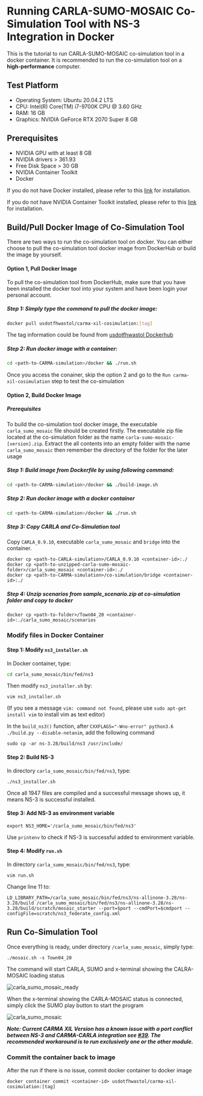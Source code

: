 #  Running CARLA-SUMO-MOSAIC Co-Simulation Tool with NS-3 Integration in Docker

This is the tutorial to run CARLA-SUMO-MOSAIC co-simulation tool in a docker container. It is recommended to run the co-simulation tool on a **high-performance** computer.

## Test Platform

- Operating System: Ubuntu 20.04.2 LTS
- CPU: Intel(R) Core(TM) i7-9700K CPU @ 3.60 GHz
- RAM: 16 GB
- Graphics: NVIDIA GeForce RTX 2070 Super 8 GB

## Prerequisites

- NVIDIA GPU with at least 8 GB
- NVIDIA drivers > 361.93
- Free Disk Space > 30 GB
- NVIDIA Container Toolkit
- Docker

If you do not have Docker installed, please refer to this [link](https://usdot-carma.atlassian.net/wiki/spaces/CRMPLT/pages/486178841/Setup+CARMA+Platform+Prerequisites#Install-docker-using-docker-install.sh-in-CARMA-Platform-repo) for installation.

If you do not have NVIDIA Container Toolkit installed, please refer to this [link](https://usdot-carma.atlassian.net/wiki/spaces/CRMPLT/pages/486178841/Setup+CARMA+Platform+Prerequisites#CUDA-11.2-(Non-VM-installation)) for installation.

## Build/Pull Docker Image of Co-Simulation Tool

There are two ways to run the co-simulation tool on docker. You can either choose to pull the co-simulation tool docker image from DockerHub or build the image by yourself.

#### Option 1, Pull Docker Image

To pull the co-simulation tool from DockerHub, make sure that you have been installed the docker tool into your system and have been login your personal account.

##### Step 1: Simply type the command to pull the docker image:

```sh
docker pull usdotfhwastol/carma-xil-cosimulation:[tag]
```

The tag information could be found from [usdotfhwastol Dockerhub](https://hub.docker.com/repository/docker/usdotfhwastol/carma-xil-cosimulation/tags?page=1&ordering=last_updated)

##### Step 2: Run docker image with a container:

```sh
cd <path-to-CARMA-simulation>/docker && ./run.sh
```

Once you access the conainer, skip the option 2 and go to the `Run carma-xil-cosimulation` step to test the co-simulation

#### Option 2, Build Docker Image
##### Prerequisites

To build the co-simulation tool docker image, the executable `carla_sumo_mosaic` file should be created firstly. The executable zip file located at the co-simulation folder as the name `carla-sumo-mosaic-[version].zip`. Extract the all contents into an empty folder with the name `carla_sumo_mosaic` then remember the directory of the folder for the later usage

##### Step 1: Build image from Dockerfile by using following command:

```sh
cd <path-to-CARMA-simulation>/docker && ./build-image.sh
```

##### Step 2: Run docker image with a docker container

```sh
cd <path-to-CARMA-simulation>/docker && ./run.sh
```

##### Step 3: Copy CARLA and Co-Simulation tool

Copy `CARLA_0.9.10`, executable `carla_sumo_mosaic` and `bridge` into the container.

```
docker cp <path-to-CARLA-simulation>/CARLA_0.9.10 <container-id>:./
docker cp <path-to-unzipped-carla-sumo-mosaic-folder>/carla_sumo_mosaic <container-id>:./
docker cp <path-to-CARMA-simulation>/co-simulation/bridge <container-id>:./
```

##### Step 4: Unzip scenarios from sample_scenario.zip at co-simulation folder and copy to docker

```
docker cp <path-to-folder>/Town04_20 <container-id>:./carla_sumo_mosaic/scenarios
```

### Modify files in Docker Container

#### Step 1: Modify `ns3_installer.sh`

In Docker container, type:

```sh
cd carla_sumo_mosaic/bin/fed/ns3
```

Then modify `ns3_installer.sh` by:

```
vim ns3_installer.sh
```

(If you see a message `vim: command not found`, please use `sudo apt-get install vim` to install vim as text editor)

In the `build_ns3()` function, after `CXXFLAGS="-Wno-error" python3.6 ./build.py --disable-netanim`, add the following command

```
sudo cp -ar ns-3.28/build/ns3 /usr/include/
```

#### Step 2: Build NS-3

In directory `carla_sumo_mosaic/bin/fed/ns3`, type:

```
./ns3_installer.sh
```

Once all 1947 files are compiled and a successful message shows up, it means NS-3 is successful installed.

#### Step 3: Add NS-3 as environment variable

```
export NS3_HOME='/carla_sumo_mosaic/bin/fed/ns3'
```

Use `printenv` to check if NS-3 is successful added to environment variable.

#### Step 4: Modify `run.sh`

In directory `carla_sumo_mosaic/bin/fed/ns3`, type:

```
vim run.sh
```

Change line 11 to:

```
LD_LIBRARY_PATH=/carla_sumo_mosaic/bin/fed/ns3/ns-allinone-3.28/ns-3.28/build /carla_sumo_mosaic/bin/fed/ns3/ns-allinone-3.28/ns-3.28/build/scratch/mosaic_starter --port=$port --cmdPort=$cmdport --configFile=scratch/ns3_federate_config.xml
```

## Run Co-Simulation Tool

Once everything is ready, under directory `/carla_sumo_mosaic`, simply type:

```
./mosaic.sh -s Town04_20
```

The command will start CARLA, SUMO and x-terminal showing the CALRA-MOSAIC loading status

![carla_sumo_mosaic_ready](../../doc/gif/ready.gif)

When the x-terminal showing the CARLA-MOSAIC status is connected, simply click the SUMO play button to start the program

![carla_sumo_mosaic](../../doc/gif/carla_sumo_mosaic_demo.gif)

***Note: Current CARMA XIL Version has a known issue with a port conflict between NS-3 and CARMA-CARLA integration see [#39](https://github.com/usdot-fhwa-stol/carma-simulation/issues/39). The recommended workaround is to run exclusively one or the other module.***

### Commit the container back to image
After the run if there is no issue, commit docker container to docker image
```
docker container commit <container-id> usdotfhwastol/carma-xil-cosimulation:[tag]
```
